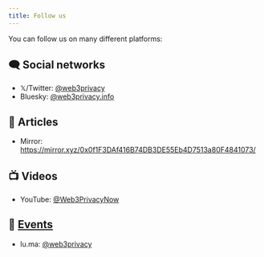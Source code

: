 ```yaml
---
title: Follow us
---
```


You can follow us on many different platforms:

## 🗨️ Social networks 

* 𝕏/Twitter: [@web3privacy](https://twitter.com/web3privacy)
* Bluesky: [@web3privacy.info](https://bsky.app/profile/web3privacy.info)

## 📝 Articles

* Mirror: https://mirror.xyz/0x0f1F3DAf416B74DB3DE55Eb4D7513a80F4841073/

## 📺 Videos

* YouTube: [@Web3PrivacyNow](https://youtube.com/@Web3PrivacyNow/)

## 🎫 [Events](/events/)

* lu.ma: [@web3privacy](https://lu.ma/web3privacy)